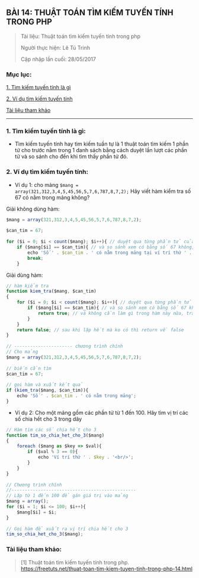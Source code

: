 ## BÀI 14: THUẬT TOÁN TÌM KIẾM TUYẾN TÍNH TRONG PHP

> Tài liệu: Thuật toán tìm kiếm tuyến tính trong php
> 
> Người thực hiện: Lê Tú Trinh
>
> Cập nhập lần cuối: 28/05/2017

### Mục lục:

[1. Tìm kiếm tuyến tính là gì](#1)

[2. Ví dụ tìm kiếm tuyến tính](#2)

[Tài liệu tham khảo](#3)

***

<a name="1"></a>
### 1. Tìm kiếm tuyến tính là gì:

- Tìm kiếm tuyến tính hay tìm kiếm tuần tự là 1 thuật toán tìm kiếm 1 phần tử cho trước nằm trong 1 danh sách bằng cách duyệt lần lượt các phần tử và so sánh cho đến khi tìm thấy phần tử đó.

<a name="2"></a>
### 2. Ví dụ tìm kiếm tuyến tính:

- Ví dụ 1: cho mảng `$mang = array(321,312,3,4,5,45,56,5,7,6,787,8,7,2);` Hãy viết hàm kiểm tra số 67 có nằm trong mảng không?

Giải không dùng hàm:

```javascript
$mang = array(321,312,3,4,5,45,56,5,7,6,787,8,7,2);
  
$can_tim = 67;
  
for ($i = 0; $i < count($mang); $i++){ // duyệt qua từng phần tử của mảng
    if ($mang[$i] == $can_tim){ // và so sánh xem có bằng số 67 không, nếu có thì xuất ra màn hình và dừng vòng lặp
        echo 'Số ' . $can_tim . ' có nằm trong mảng tại ví trí thứ ' . $i;
        break;
    }
```

Giải dùng hàm:

```javascript
// hàm kiểm tra
function kiem_tra($mang, $can_tim)
{
    for ($i = 0; $i < count($mang); $i++){ // duyệt qua từng phần tử của mảng
        if ($mang[$i] == $can_tim){ // và so sánh xem có bằng số 67 không, nếu có thì xuất ra màn hình
            return true; // và không cần làm gì trong hàm này nữa, trả về là đúng luôn
        }
    }
    return false; // sau khi lặp hết mà ko có thì return về false
}
  
// ---------------------- chương trình chính
// Cho mảng
$mang = array(321,312,3,4,5,45,56,5,7,6,787,8,7,2);
  
// biến cần tìm
$can_tim = 67;
  
// gọi hàm và xuất kết quả
if (kiem_tra($mang, $can_tim)){
    echo 'Số ' . $can_tim . ' có nằm trong mảng';
}
```

- Ví dụ 2: Cho một mảng gồm các phần tử từ 1 đến 100. Hãy tìm vị trí các số chia hết cho 3 trong dãy

```javascript
// Hàm tìm các số chia hết cho 3
function tim_so_chia_het_cho_3($mang)
{
    foreach ($mang as $key => $val){
        if ($val % 3 == 0){
            echo 'Ví trí thứ ' . $key . '<br/>';
        }
    }
}
  
// Chương trình chính
//-----------------------------------------------
// Lặp từ 1 đến 100 để gán giá trị vào mảng
$mang = array();
for ($i = 1; $i <= 100; $i++){
    $mang[$i] = $i;
}
  
// Gọi hàm để xuất ra vị trí chia hết cho 3
tim_so_chia_het_cho_3($mang);
```

<a name="3"></a>
### Tài liệu tham khảo:

> [1] Thuật toán tìm kiếm tuyến tính trong php. https://freetuts.net/thuat-toan-tim-kiem-tuyen-tinh-trong-php-14.html
